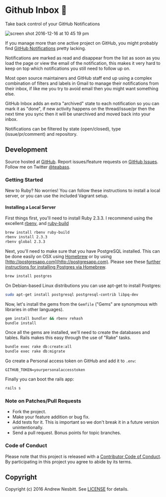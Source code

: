 # Github Inbox &#128238;

Take back control of your GitHub Notifications

![screen shot 2016-12-16 at 10 45 19 pm](https://cloud.githubusercontent.com/assets/1060/21281668/8d99355c-c3e6-11e6-83d6-d9253784178d.png)

If you manage more than one active project on GitHub, you might probably find [GitHub Notifications](https://github.com/notifications) pretty lacking.

Notifications are marked as read and disappear from the list as soon as you load the page or view the email of the notification, this makes it very hard to keep on top which notifications you still need to follow up on.

Most open source maintainers and GitHub staff end up using a complex combination of filters and labels in Gmail to manage their notifications from their inbox, if like me you try to avoid email then you might want something else.

GitHub Inbox adds an extra "archived" state to each notification so you can mark it as "done", if new activity happens on the thread/issue/pr then the next time you sync then it will be unarchived and moved back into your inbox.

Notifications can be filtered by state (open/closed), type (issue/pr/comment) and repository.

## Development

Source hosted at [GitHub](https://github.com/andrew/github-inbox).
Report issues/feature requests on [GitHub Issues](https://github.com/andrew/github-inbox/issues). Follow me on Twitter [@teabass](https://twitter.com/teabass).

### Getting Started

New to Ruby? No worries! You can follow these instructions to install a local server, or you can use the included Vagrant setup.

#### Installing a Local Server

First things first, you'll need to install Ruby 2.3.3. I recommend using the excellent [rbenv](https://github.com/rbenv/rbenv),
and [ruby-build](https://github.com/rbenv/ruby-build)

```bash
brew install rbenv ruby-build
rbenv install 2.3.3
rbenv global 2.3.3
```

Next, you'll need to make sure that you have PostgreSQL installed. This can be
done easily on OSX using [Homebrew](http://mxcl.github.io/homebrew/) or by using [http://postgresapp.com](http://postgresapp.com). Please see these [further instructions for installing Postgres via Homebrew](http://www.mikeball.us/blog/setting-up-postgres-with-homebrew/).

```bash
brew install postgres
```

On Debian-based Linux distributions you can use apt-get to install Postgres:

```bash
sudo apt-get install postgresql postgresql-contrib libpq-dev
```

Now, let's install the gems from the `Gemfile` ("Gems" are synonymous with libraries in other
languages).

```bash
gem install bundler && rbenv rehash
bundle install
```

Once all the gems are installed, we'll need to create the databases and
tables. Rails makes this easy through the use of "Rake" tasks.

```bash
bundle exec rake db:create:all
bundle exec rake db:migrate
```

Go create a Personal access token on GitHub and add it to `.env`:

```
GITHUB_TOKEN=yourpersonalaccesstoken
```

Finally you can boot the rails app:

```bash
rails s
```


### Note on Patches/Pull Requests

 * Fork the project.
 * Make your feature addition or bug fix.
 * Add tests for it. This is important so we don't break it in a future version unintentionally.
 * Send a pull request. Bonus points for topic branches.

### Code of Conduct

Please note that this project is released with a [Contributor Code of Conduct](CODE_OF_CONDUCT.md). By participating in this project you agree to abide by its terms.

## Copyright

Copyright (c) 2016 Andrew Nesbitt. See [LICENSE](https://github.com/andrew/github-inbox/blob/master/LICENSE) for details.
